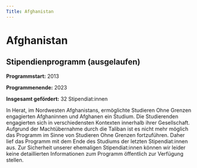 ```yaml
---
Title: Afghanistan
---
```


# Afghanistan

## Stipendienprogramm (ausgelaufen)

**Programmstart:** 2013

**Programmenende:** 2023

**Insgesamt gefördert:** 32 Stipendiat:innen

In Herat, im Nordwesten Afghanistans, ermöglichte Studieren Ohne Grenzen engagierten Afghaninnen und Afghanen ein Studium. Die Studierenden engagierten sich in verschiedensten Kontexten innerhalb ihrer Gesellschaft. Aufgrund der Machtübernahme durch die Taliban ist es nicht mehr möglich das Programm im Sinne von Studieren Ohne Grenzen fortzuführen. Daher lief das Programm mit dem Ende des Studiums der letzten Stipendiat:innen aus. 
Zur Sicherheit unserer ehemaligen Stipendiat:innen können wir leider keine detaillierten Informationen zum Programm öffentlich zur Verfügung stellen.
